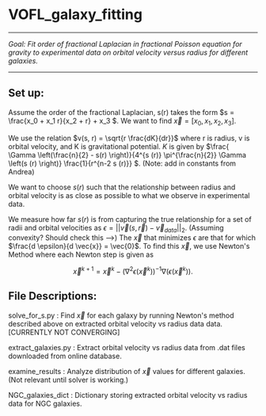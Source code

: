 # VOFL_galaxy_fitting

---
*Goal: Fit order of fractional Laplacian in fractional Poisson equation for gravity to experimental data on orbital velocity versus radius for different galaxies.*

---

## Set up:

Assume the order of the fractional Laplacian, s(r) takes the form $s = \frac{x_0 + x_1 r}{x_2 + r} + x_3 $.  We want to find $\vec{x}  = [x_0, x_1, x_2, x_3]$.

We use the relation $v(s, r) = \sqrt{r \frac{dK}{dr}}$ where r is radius, v is orbital velocity, and K is gravitational potential.  $K$ is given by $\frac{ \Gamma \left(\frac{n}{2} - s(r) \right)}{4^{s (r)} \pi^{\frac{n}{2}} \Gamma \left(s (r) \right)} \frac{1}{r^{n-2 s (r)}} $.  (Note: add in constants from Andrea)

We want to choose $s(r)$ such that the relationship between radius and orbital velocity is as close as possible to what we observe in experimental data.

We measure how far $s(r)$ is from capturing the true relationship for a set of radii and orbital velocities as $\epsilon = || \vec{v} (s, \vec{r}) - \vec{v}_{data} ||_2$.  (Assuming convexity?  Should check this -->) The $\vec{x}$ that minimizes $\epsilon$ are that for which $\frac{d \epsilon}{d \vec{x}} = \vec{0}$.  To find this $\vec{x}$, we use Newton's Method where each Newton step is given as 

$$\vec{x}^{k+1} = \vec{x}^{k}- \left(\nabla^2 \epsilon(\vec{x}^{k})\right)^{-1} \nabla(\epsilon(\vec{x}^{k})).$$

## File Descriptions:
solve_for_s.py : Find $\vec{x}$ for each galaxy by running Newton's method described above on extracted orbital velocity vs radius data data. [CURRENTLY NOT CONVERGING]

extract_galaxies.py : Extract orbital velocity vs radius data from .dat files downloaded from online database.

examine_results : Analyze distribution of $\vec{x}$ values for different galaxies.  (Not relevant until solver is working.)

NGC_galaxies_dict : Dictionary storing extracted orbital velocity vs radius data for NGC galaxies.

